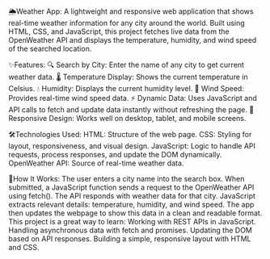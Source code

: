 🌦️Weather App:
A lightweight and responsive web application that shows real-time weather information for any city around the world. Built using HTML, CSS, and JavaScript, this project fetches live data from the OpenWeather API and displays the temperature, humidity, and wind speed of the searched location.

✨Features:
🔍 Search by City: Enter the name of any city to get current weather data.
🌡️ Temperature Display: Shows the current temperature in Celsius.
💧 Humidity: Displays the current humidity level.
🍃 Wind Speed: Provides real-time wind speed data.
⚡ Dynamic Data: Uses JavaScript and API calls to fetch and update data instantly without refreshing the page.
📱 Responsive Design: Works well on desktop, tablet, and mobile screens.

🛠️Technologies Used:
HTML: Structure of the web page.
CSS: Styling for layout, responsiveness, and visual design.
JavaScript: Logic to handle API requests, process responses, and update the DOM dynamically.
OpenWeather API: Source of real-time weather data.

📌How It Works:
The user enters a city name into the search box.
When submitted, a JavaScript function sends a request to the OpenWeather API using fetch().
The API responds with weather data for that city.
JavaScript extracts relevant details: temperature, humidity, and wind speed.
The app then updates the webpage to show this data in a clean and readable format.
This project is a great way to learn:
Working with REST APIs in JavaScript.
Handling asynchronous data with fetch and promises.
Updating the DOM based on API responses.
Building a simple, responsive layout with HTML and CSS.

